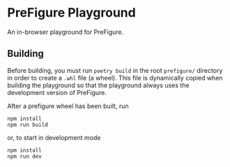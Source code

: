 # PreFigure Playground

An in-browser playground for PreFigure.

## Building

Before building, you must run `poetry build` in the root `prefigure/` directory in order
to create a `.whl` file (a wheel). This file is dynamically copied when building the playground
so that the playground always uses the development version of PreFigure.

After a prefigure wheel has been built, run

```
npm install
npm run build
```

or, to start in development mode

```
npm install
npm run dev
```
